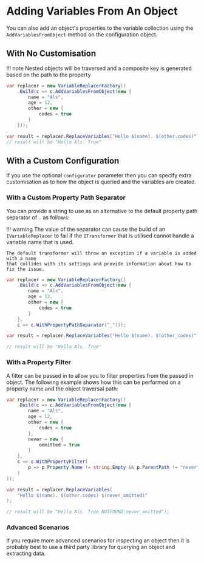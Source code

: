 # Adding Variables From An Object

You can also add an object's properties to the variable collection using the 
`AddVariablesFromObject` method on the configuration object.

## With No Customisation

!!! note
    Nested objects will be traversed and a composite key is generated based
    on the path to the property

```csharp { data-fiddle="SBz54u" }
var replacer = new VariableReplacerFactory()
    .Build(c => c.AddVariablesFromObject(new { 
        name = "Als", 
        age = 12, 
        other = new { 
            codes = true
        } 
    }));

var result = replacer.ReplaceVariables("Hello $(name). $(other.codes)");
// result will be "Hello Als. True"
```

## With a Custom Configuration

If you use the optional `configurator` parameter then you can specify
extra customisation as to how the object is queried and the variables are created.

### With a Custom Property Path Separator

You can provide a string to use as an alternative to the default property path separator of `.`
as follows:

!!! warning
    The value of the separator can cause the build of an `IVariableReplacer` to fail
    if the `ITransformer` that is utilised cannot handle a variable name that is used.

    The default transformer will throw an exception if a variable is added with a name
    that collides with its settings and provide information about how to fix the issue.

```csharp { data-fiddle="PRK5bz" }
var replacer = new VariableReplacerFactory()
    .Build(c => c.AddVariablesFromObject(new { 
        name = "Als", 
        age = 12, 
        other = new { 
            codes = true
        }
    },
    c => c.WithPropertyPathSeparator("_")));

var result = replacer.ReplaceVariables("Hello $(name). $(other_codes)");

// result will be "Hello Als. True"
```

### With a Property Filter

A filter can be passed in to allow you to filter properties from the passed in object.
The following example shows how this can be performed on a property name and the
object traversal path:

```csharp { data-fiddle="rBvd9J" }
var replacer = new VariableReplacerFactory()
    .Build(c => c.AddVariablesFromObject(new { 
        name = "Als", 
        age = 12, 
        other = new { 
            codes = true
        },
        never = new {
            ommitted = true
        } 
    },
    c => c.WithPropertyFilter(
        p => p.Property.Name != string.Empty && p.ParentPath != "never"
    )
));

var result = replacer.ReplaceVariables(
    "Hello $(name). $(other.codes) $(never_omitted)"
);

// result will be "Hello Als. True NOTFOUND:never_omitted");
```

### Advanced Scenarios

If you require more advanced scenarios for inspecting an object then it is probably best
to use a third party library for querying an object and extracting data.